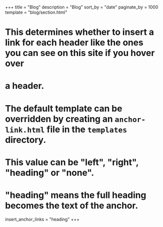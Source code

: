 +++
title = "Blog"
description = "Blog"
sort_by = "date"
paginate_by = 1000
template = "blog/section.html"
# This determines whether to insert a link for each header like the ones you can see on this site if you hover over
# a header.
# The default template can be overridden by creating an `anchor-link.html` file in the `templates` directory.
# This value can be "left", "right", "heading" or "none".
# "heading" means the full heading becomes the text of the anchor.
insert_anchor_links = "heading"
+++
